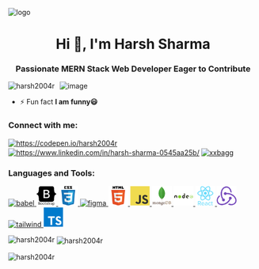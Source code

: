 ![logo](https://github.com/Harsh2004R/Harsh2002R/blob/main/Git%20Banner.gif)


<h1 align="center">Hi 👋, I'm Harsh Sharma</h1>
<h3 align="center">Passionate MERN Stack Web Developer Eager to Contribute</h3>
<img src="https://user-images.githubusercontent.com/74038190/271839856-3b4607a1-1cc6-41f1-926f-892ae880e7a5.gif" align="right" alt="image" width="400" />
<p align="left"> <img src="https://komarev.com/ghpvc/?username=harsh2004r&label=Profile%20views&color=0e75b6&style=flat" alt="harsh2004r" /> </p>

- ⚡ Fun fact **I am funny😃**

<h3 align="left">Connect with me:</h3>
<p align="left">
<a href="https://codepen.io/https://codepen.io/harsh2004r" target="blank"><img align="center" src="https://raw.githubusercontent.com/rahuldkjain/github-profile-readme-generator/master/src/images/icons/Social/codepen.svg" alt="https://codepen.io/harsh2004r" height="30" width="40" /></a>
<a href="https://linkedin.com/in/https://www.linkedin.com/in/harsh-sharma-0545aa25b/" target="blank"><img align="center" src="https://raw.githubusercontent.com/rahuldkjain/github-profile-readme-generator/master/src/images/icons/Social/linked-in-alt.svg" alt="https://www.linkedin.com/in/harsh-sharma-0545aa25b/" height="30" width="40" /></a>
<a href="https://instagram.com/xxbagg" target="blank"><img align="center" src="https://raw.githubusercontent.com/rahuldkjain/github-profile-readme-generator/master/src/images/icons/Social/instagram.svg" alt="xxbagg" height="30" width="40" /></a>
</p>

<h3 align="left">Languages and Tools:</h3>
<p align="left"> <a href="https://babeljs.io/" target="_blank" rel="noreferrer"> <img src="https://www.vectorlogo.zone/logos/babeljs/babeljs-icon.svg" alt="babel" width="40" height="40"/> </a> <a href="https://getbootstrap.com" target="_blank" rel="noreferrer"> <img src="https://raw.githubusercontent.com/devicons/devicon/master/icons/bootstrap/bootstrap-plain-wordmark.svg" alt="bootstrap" width="40" height="40"/> </a> <a href="https://www.w3schools.com/css/" target="_blank" rel="noreferrer"> <img src="https://raw.githubusercontent.com/devicons/devicon/master/icons/css3/css3-original-wordmark.svg" alt="css3" width="40" height="40"/> </a> <a href="https://www.figma.com/" target="_blank" rel="noreferrer"> <img src="https://www.vectorlogo.zone/logos/figma/figma-icon.svg" alt="figma" width="40" height="40"/> </a> <a href="https://www.w3.org/html/" target="_blank" rel="noreferrer"> <img src="https://raw.githubusercontent.com/devicons/devicon/master/icons/html5/html5-original-wordmark.svg" alt="html5" width="40" height="40"/> </a> <a href="https://developer.mozilla.org/en-US/docs/Web/JavaScript" target="_blank" rel="noreferrer"> <img src="https://raw.githubusercontent.com/devicons/devicon/master/icons/javascript/javascript-original.svg" alt="javascript" width="40" height="40"/> </a> <a href="https://www.mongodb.com/" target="_blank" rel="noreferrer"> <img src="https://raw.githubusercontent.com/devicons/devicon/master/icons/mongodb/mongodb-original-wordmark.svg" alt="mongodb" width="40" height="40"/> </a> <a href="https://nodejs.org" target="_blank" rel="noreferrer"> <img src="https://raw.githubusercontent.com/devicons/devicon/master/icons/nodejs/nodejs-original-wordmark.svg" alt="nodejs" width="40" height="40"/> </a> <a href="https://reactjs.org/" target="_blank" rel="noreferrer"> <img src="https://raw.githubusercontent.com/devicons/devicon/master/icons/react/react-original-wordmark.svg" alt="react" width="40" height="40"/> </a> <a href="https://redux.js.org" target="_blank" rel="noreferrer"> <img src="https://raw.githubusercontent.com/devicons/devicon/master/icons/redux/redux-original.svg" alt="redux" width="40" height="40"/> </a> <a href="https://tailwindcss.com/" target="_blank" rel="noreferrer"> <img src="https://www.vectorlogo.zone/logos/tailwindcss/tailwindcss-icon.svg" alt="tailwind" width="40" height="40"/> </a> <a href="https://www.typescriptlang.org/" target="_blank" rel="noreferrer"> <img src="https://raw.githubusercontent.com/devicons/devicon/master/icons/typescript/typescript-original.svg" alt="typescript" width="40" height="40"/> </a> </p>

<p><img align="left" src="https://github-readme-stats.vercel.app/api/top-langs?username=harsh2004r&show_icons=true&locale=en&layout=compact" alt="harsh2004r" /></p>

<p>&nbsp;<img align="center" src="https://github-readme-stats.vercel.app/api?username=harsh2004r&show_icons=true&locale=en" alt="harsh2004r" /></p>

<p><img align="center" src="https://github-readme-streak-stats.herokuapp.com/?user=harsh2004r&" alt="harsh2004r" /></p>
